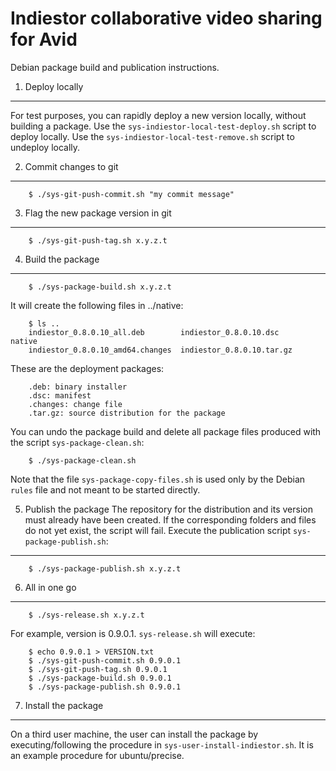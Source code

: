 Indiestor collaborative video sharing for Avid
==============================================

Debian package build and publication instructions.

1. Deploy locally
-----------------
For test purposes, you can rapidly deploy a new version locally, without building a package.
Use the `sys-indiestor-local-test-deploy.sh` script to deploy locally.
Use the `sys-indiestor-local-test-remove.sh` script to undeploy locally.

2. Commit changes to git
------------------------
        $ ./sys-git-push-commit.sh "my commit message"

3. Flag the new package version in git
--------------------------------------
        $ ./sys-git-push-tag.sh x.y.z.t

4. Build the package
--------------------
        $ ./sys-package-build.sh x.y.z.t

It will create the following files in ../native:

        $ ls ..
        indiestor_0.8.0.10_all.deb        indiestor_0.8.0.10.dsc     native
        indiestor_0.8.0.10_amd64.changes  indiestor_0.8.0.10.tar.gz

These are the deployment packages:

        .deb: binary installer
        .dsc: manifest
        .changes: change file
        .tar.gz: source distribution for the package

You can undo the package build and delete all package files produced with the script `sys-package-clean.sh`:

        $ ./sys-package-clean.sh

Note that the file `sys-package-copy-files.sh` is used only by the Debian `rules` file and not meant to be started directly.

5. Publish the package
The repository for the distribution and its version must already have been created. If the corresponding folders and files do not yet exist, the script will fail. Execute the publication script `sys-package-publish.sh`:
----------------------

        $ ./sys-package-publish.sh x.y.z.t

6. All in one go
-----------------

        $ ./sys-release.sh x.y.z.t

For example, version is 0.9.0.1. `sys-release.sh` will execute:

        $ echo 0.9.0.1 > VERSION.txt
        $ ./sys-git-push-commit.sh 0.9.0.1
        $ ./sys-git-push-tag.sh 0.9.0.1
        $ ./sys-package-build.sh 0.9.0.1
        $ ./sys-package-publish.sh 0.9.0.1

7. Install the package
----------------------
On a third user machine, the user can install the package by executing/following the procedure in `sys-user-install-indiestor.sh`. It is an example procedure for ubuntu/precise.

